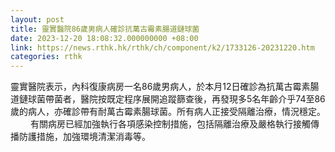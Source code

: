 ```yaml
---
layout: post
title: 靈實醫院86歲男病人確診抗萬古霉素腸道鏈球菌
date: 2023-12-20 18:08:32.000000000 +08:00
link: https://news.rthk.hk/rthk/ch/component/k2/1733126-20231220.htm
categories: rthk
---
```


靈實醫院表示，內科復康病房一名86歲男病人，於本月12日確診為抗萬古霉素腸道鏈球菌帶菌者，醫院按既定程序展開追蹤篩查後，再發現多5名年齡介乎74至86歲的病人，亦確診帶有耐萬古霉素腸球菌。所有病人正接受隔離治療，情況穩定。
　　 
有關病房已經加強執行各項感染控制措施，包括隔離治療及嚴格執行接觸傳播防護措施，加強環境清潔消毒等。
